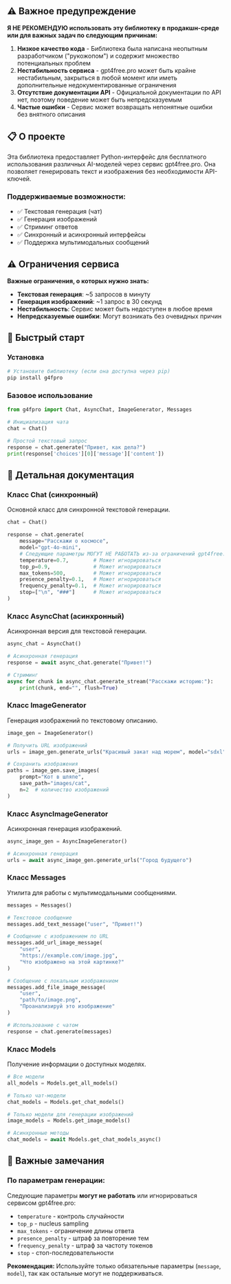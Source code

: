 ## ⚠️ Важное предупреждение

**Я НЕ РЕКОМЕНДУЮ использовать эту библиотеку в продакшн-среде или для важных задач по следующим причинам:**

1. **Низкое качество кода** - Библиотека была написана неопытным разработчиком ("рукожопом") и содержит множество потенциальных проблем
2. **Нестабильность сервиса** - gpt4free.pro может быть крайне нестабильным, закрыться в любой момент или иметь дополнительные недокументированные ограничения
3. **Отсутствие документации API** - Официальной документации по API нет, поэтому поведение может быть непредсказуемым
4. **Частые ошибки** - Сервис может возвращать непонятные ошибки без внятного описания

## 📋 О проекте

Эта библиотека предоставляет Python-интерфейс для бесплатного использования различных AI-моделей через сервис gpt4free.pro. Она позволяет генерировать текст и изображения без необходимости API-ключей.

### Поддерживаемые возможности:
- ✅ Текстовая генерация (чат)
- ✅ Генерация изображений
- ✅ Стриминг ответов
- ✅ Синхронный и асинхронный интерфейсы
- ✅ Поддержка мультимодальных сообщений

## ⚠️ Ограничения сервиса

**Важные ограничения, о которых нужно знать:**

- **Текстовая генерация**: ~5 запросов в минуту
- **Генерация изображений**: ~1 запрос в 30 секунд
- **Нестабильность**: Сервис может быть недоступен в любое время
- **Непредсказуемые ошибки**: Могут возникать без очевидных причин

## 🚀 Быстрый старт

### Установка

```python
# Установите библиотеку (если она доступна через pip)
pip install g4fpro
```

### Базовое использование

```python
from g4fpro import Chat, AsyncChat, ImageGenerator, Messages

# Инициализация чата
chat = Chat()

# Простой текстовый запрос
response = chat.generate("Привет, как дела?")
print(response['choices'][0]['message']['content'])
```

## 📖 Детальная документация

### Класс Chat (синхронный)

Основной класс для синхронной текстовой генерации.

```python
chat = Chat()

response = chat.generate(
    message="Расскажи о космосе",
    model="gpt-4o-mini",
    # Следующие параметры МОГУТ НЕ РАБОТАТЬ из-за ограничений gpt4free.pro:
    temperature=0.7,        # Может игнорироваться
    top_p=0.9,              # Может игнорироваться  
    max_tokens=500,         # Может игнорироваться
    presence_penalty=0.1,   # Может игнорироваться
    frequency_penalty=0.1,  # Может игнорироваться
    stop=["\n", "###"]      # Может игнорироваться
)
```

### Класс AsyncChat (асинхронный)

Асинхронная версия для текстовой генерации.

```python
async_chat = AsyncChat()

# Асинхронная генерация
response = await async_chat.generate("Привет!")

# Стриминг
async for chunk in async_chat.generate_stream("Расскажи историю:"):
    print(chunk, end="", flush=True)
```

### Класс ImageGenerator

Генерация изображений по текстовому описанию.

```python
image_gen = ImageGenerator()

# Получить URL изображений
urls = image_gen.generate_urls("Красивый закат над морем", model="sdxl")

# Сохранить изображения
paths = image_gen.save_images(
    prompt="Кот в шляпе", 
    save_path="images/cat",
    n=2  # количество изображений
)
```

### Класс AsyncImageGenerator

Асинхронная генерация изображений.

```python
async_image_gen = AsyncImageGenerator()

# Асинхронная генерация
urls = await async_image_gen.generate_urls("Город будущего")
```

### Класс Messages

Утилита для работы с мультимодальными сообщениями.

```python
messages = Messages()

# Текстовое сообщение
messages.add_text_message("user", "Привет!")

# Сообщение с изображением по URL
messages.add_url_image_message(
    "user", 
    "https://example.com/image.jpg",
    "Что изображено на этой картинке?"
)

# Сообщение с локальным изображением
messages.add_file_image_message(
    "user",
    "path/to/image.png", 
    "Проанализируй это изображение"
)

# Использование с чатом
response = chat.generate(messages)
```

### Класс Models

Получение информации о доступных моделях.

```python
# Все модели
all_models = Models.get_all_models()

# Только чат-модели
chat_models = Models.get_chat_models()

# Только модели для генерации изображений
image_models = Models.get_image_models()

# Асинхронные методы
chat_models = await Models.get_chat_models_async()
```

## 📝 Важные замечания

### По параметрам генерации:

Следующие параметры **могут не работать** или игнорироваться сервисом gpt4free.pro:

- `temperature` - контроль случайности
- `top_p` - nucleus sampling
- `max_tokens` - ограничение длины ответа
- `presence_penalty` - штраф за повторение тем
- `frequency_penalty` - штраф за частоту токенов
- `stop` - стоп-последовательности

**Рекомендация:** Используйте только обязательные параметры (`message`, `model`), так как остальные могут не поддерживаться.